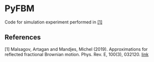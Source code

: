 PyFBM
=====

Code for simulation experiment performed in [[1]](#1)

## References
<a id="1">[1]</a> 
Malsagov, Artagan and Mandjes, Michel (2019).
Approximations for reflected fractional Brownian motion. 
Phys. Rev. E, 100(3), 032120.
[link](https://journals.aps.org/pre/abstract/10.1103/PhysRevE.100.032120)
